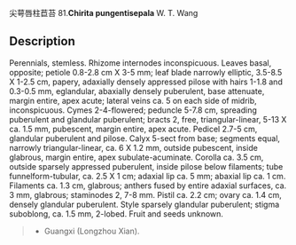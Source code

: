 尖萼唇柱苣苔
81.**Chirita pungentisepala** W. T. Wang

## Description
Perennials, stemless. Rhizome internodes inconspicuous. Leaves basal, opposite; petiole 0.8-2.8 cm X 3-5 mm; leaf blade narrowly elliptic, 3.5-8.5 X 1-2.5 cm, papery, adaxially densely appressed pilose with hairs 1-1.8 and 0.3-0.5 mm, eglandular, abaxially densely puberulent, base attenuate, margin entire, apex acute; lateral veins ca. 5 on each side of midrib, inconspicuous. Cymes 2-4-flowered; peduncle 5-7.8 cm, spreading puberulent and glandular puberulent; bracts 2, free, triangular-linear, 5-13 X ca. 1.5 mm, pubescent, margin entire, apex acute. Pedicel 2.7-5 cm, glandular puberulent and pilose. Calyx 5-sect from base; segments equal, narrowly triangular-linear, ca. 6 X 1.2 mm, outside pubescent, inside glabrous, margin entire, apex subulate-acuminate. Corolla ca. 3.5 cm, outside sparsely appressed puberulent, inside pilose below filaments; tube funnelform-tubular, ca. 2.5 X 1 cm; adaxial lip ca. 5 mm; abaxial lip ca. 1 cm. Filaments ca. 1.3 cm, glabrous; anthers fused by entire adaxial surfaces, ca. 3 mm, glabrous; staminodes 2, 7-8 mm. Pistil ca. 2.2 cm; ovary ca. 1.4 cm, densely glandular puberulent. Style sparsely glandular puberulent; stigma suboblong, ca. 1.5 mm, 2-lobed. Fruit and seeds unknown.


> * Guangxi (Longzhou Xian).

